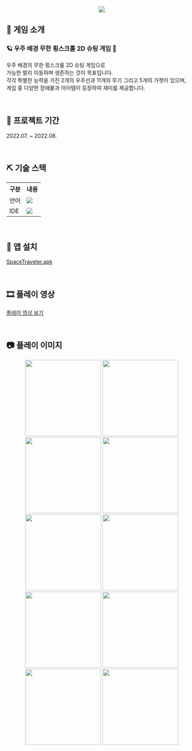 <div align="center"><img src="https://github.com/user-attachments/assets/afb1a65c-428a-4229-94ee-4069dc66b383"/></div>

## 👀 게임 소개
### 🪐 우주 배경 무한 횡스크롤 2D 슈팅 게임 🔫
우주 배경의 무한 횡스크롤 2D 슈팅 게임으로<br>
가능한 멀리 이동하며 생존하는 것이 목표입니다.<br>
각각 특별한 능력을 가진 2개의 우주선과 11개의 무기 그리고 5개의 가젯이 있으며,<br>
게임 중 다양한 장애물과 아이템이 등장하여 재미를 제공합니다.

<br>

## 📅 프로젝트 기간
2022.07. ~ 2022.08.

<br>

## ⛏ 기술 스택
<table>
    <tr>
        <th>구분</th>
        <th>내용</th>
    </tr>
    <tr>
        <td>언어</td>
        <td>
            <img src="https://img.shields.io/badge/-C%23-000000?logo=Csharp&style=flat"/>
        </td>
    </tr>
    <tr>
        <td>IDE</td>
        <td>
            <img src="https://img.shields.io/badge/Unity-100000?style=flat-square&logo=unity&logoColor=white"/>
        </td>
    </tr>
</table>

<br>

## 📱 앱 설치
<a target="_blank" href="https://drive.google.com/file/d/1Aja1FJgEZoAK2JCB97OVqLzco_X72d2q/view?usp=drive_link">SpaceTraveler.apk</a>

<br>

## 🎞 플레이 영상
<a target="_blank" href="https://youtu.be/XuKyIYPBxcM">플레이 영상 보기</a>

<br>

## 📷 플레이 이미지
<div align="center">
    <img height=200 src="https://github.com/user-attachments/assets/3a732fbf-c96e-40bd-8a82-1491f7c78b5f"/>
    <img height=200 src="https://github.com/user-attachments/assets/7817fb07-4231-4d19-a785-f4263c13e841"/>
    <img height=200 src="https://github.com/user-attachments/assets/c385c5a0-bc0d-4946-9776-26c393e6ced6"/>
    <img height=200 src="https://github.com/user-attachments/assets/b76ef12c-0aa8-493c-a382-3c949bf20a51"/>
    <img height=200 src="https://github.com/user-attachments/assets/1cd49731-e3d8-4399-824b-bdd1b4b59c10"/>
    <img height=200 src="https://github.com/user-attachments/assets/6e6f287a-b823-42d0-9a2b-4dd3617712a7"/>
    <img height=200 src="https://github.com/user-attachments/assets/7e78c0ab-8b17-4fae-9ecb-a1798567fc33"/>
    <img height=200 src="https://github.com/user-attachments/assets/e25dc452-711d-4f38-ab1d-8890a96609f1"/>
    <img height=200 src="https://github.com/user-attachments/assets/5dfb8802-8ba7-4c10-b021-c2728afa7d54"/>
    <img height=200 src="https://github.com/user-attachments/assets/098c7c61-fffd-4a33-adb9-06c83856f5d7"/>
</div>
